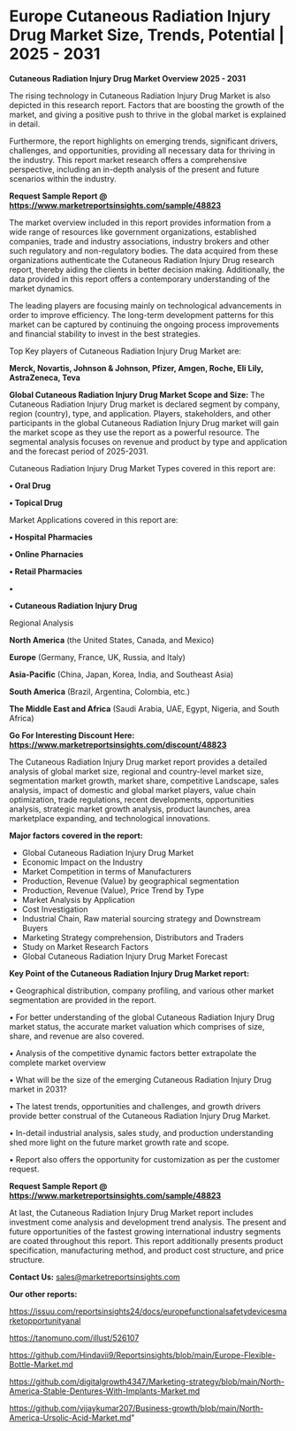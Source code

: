 # Europe Cutaneous Radiation Injury Drug Market Size, Trends, Potential | 2025 - 2031

<Strong> Cutaneous Radiation Injury Drug Market Overview 2025 - 2031</strong>

The rising technology in Cutaneous Radiation Injury Drug Market is also depicted in this research report. Factors that are boosting the growth of the market, and giving a positive push to thrive in the global market is explained in detail.

Furthermore, the report highlights on emerging trends, significant drivers, challenges, and opportunities, providing all necessary data for thriving in the industry. This report market research offers a comprehensive perspective, including an in-depth analysis of the present and future scenarios within the industry.

<strong>Request Sample Report @ <a href=https://www.marketreportsinsights.com/sample/48823>https://www.marketreportsinsights.com/sample/48823</a></strong>

The market overview included in this report provides information from a wide range of resources like government organizations, established companies, trade and industry associations, industry brokers and other such regulatory and non-regulatory bodies. The data acquired from these organizations authenticate the Cutaneous Radiation Injury Drug research report, thereby aiding the clients in better decision making. Additionally, the data provided in this report offers a contemporary understanding of the market dynamics.

The leading players are focusing mainly on technological advancements in order to improve efficiency. The long-term development patterns for this market can be captured by continuing the ongoing process improvements and financial stability to invest in the best strategies.

Top Key players of Cutaneous Radiation Injury Drug Market are:

<strong>Merck, Novartis, Johnson & Johnson, Pfizer, Amgen, Roche, Eli Lily, AstraZeneca, Teva</strong>

<strong><b>Global Cutaneous Radiation Injury Drug Market Scope and Size:</b></strong>
The Cutaneous Radiation Injury Drug market is declared segment by company, region (country), type, and application. Players, stakeholders, and other participants in the global Cutaneous Radiation Injury Drug market will gain the market scope as they use the report as a powerful resource. The segmental analysis focuses on revenue and product by type and application and the forecast period of 2025-2031.

Cutaneous Radiation Injury Drug Market Types covered in this report are:

<strong>•  Oral Drug

•  Topical Drug</strong>

Market Applications covered in this report are:

<strong>•  Hospital Pharmacies

•  Online Pharnacies

•  Retail Pharmacies

•  

•  Cutaneous Radiation Injury Drug</strong> 

Regional Analysis

<strong>North America</strong> (the United States, Canada, and Mexico)

<strong>Europe</strong> (Germany, France, UK, Russia, and Italy)

<strong>Asia-Pacific</strong> (China, Japan, Korea, India, and Southeast Asia)

<strong>South America</strong> (Brazil, Argentina, Colombia, etc.)

<strong>The Middle East and Africa</strong> (Saudi Arabia, UAE, Egypt, Nigeria, and South Africa)

<strong>Go For Interesting Discount Here: <a href=https://www.marketreportsinsights.com/discount/48823>https://www.marketreportsinsights.com/discount/48823</a></strong>

The Cutaneous Radiation Injury Drug market report provides a detailed analysis of global market size, regional and country-level market size, segmentation market growth, market share, competitive Landscape, sales analysis, impact of domestic and global market players, value chain optimization, trade regulations, recent developments, opportunities analysis, strategic market growth analysis, product launches, area marketplace expanding, and technological innovations.

<strong><b>Major factors covered in the report:</b></strong>
<ul>
  <li>Global Cutaneous Radiation Injury Drug Market </li>
  <li>Economic Impact on the Industry</li>
  <li>Market Competition in terms of Manufacturers</li>
  <li>Production, Revenue (Value) by geographical segmentation</li>
  <li>Production, Revenue (Value), Price Trend by Type</li>
  <li>Market Analysis by Application</li>
  <li>Cost Investigation</li>
  <li>Industrial Chain, Raw material sourcing strategy and Downstream Buyers</li>
  <li>Marketing Strategy comprehension, Distributors and Traders</li>
  <li>Study on Market Research Factors</li>
  <li>Global Cutaneous Radiation Injury Drug Market Forecast</li>
</ul>

<strong><b>Key Point of the Cutaneous Radiation Injury Drug Market report:</b></strong>

• Geographical distribution, company profiling, and various other market segmentation are provided in the report.

• For better understanding of the global Cutaneous Radiation Injury Drug market status, the accurate market valuation which comprises of size, share, and revenue are also covered.

• Analysis of the competitive dynamic factors better extrapolate the complete market overview

• What will be the size of the emerging Cutaneous Radiation Injury Drug market in 2031?

• The latest trends, opportunities and challenges, and growth drivers provide better construal of the Cutaneous Radiation Injury Drug Market.

• In-detail industrial analysis, sales study, and production understanding shed more light on the future market growth rate and scope.

• Report also offers the opportunity for customization as per the customer request.

<strong>Request Sample Report @ <a href=https://www.marketreportsinsights.com/sample/48823>https://www.marketreportsinsights.com/sample/48823</a></strong>

At last, the Cutaneous Radiation Injury Drug Market report includes investment come analysis and development trend analysis. The present and future opportunities of the fastest growing international industry segments are coated throughout this report. This report additionally presents product specification, manufacturing method, and product cost structure, and price structure.

<strong>Contact Us:</strong>
sales@marketreportsinsights.com

<strong>Our other reports:</strong>

<a href=https://issuu.com/reportsinsights24/docs/europefunctionalsafetydevicesmarketopportunityanal>https://issuu.com/reportsinsights24/docs/europefunctionalsafetydevicesmarketopportunityanal</a>

<a href=https://tanomuno.com/illust/526107>https://tanomuno.com/illust/526107</a>

<a href=https://github.com/Hindavii9/Reportsinsights/blob/main/Europe-Flexible-Bottle-Market.md>https://github.com/Hindavii9/Reportsinsights/blob/main/Europe-Flexible-Bottle-Market.md</a>

<a href=https://github.com/digitalgrowth4347/Marketing-strategy/blob/main/North-America-Stable-Dentures-With-Implants-Market.md>https://github.com/digitalgrowth4347/Marketing-strategy/blob/main/North-America-Stable-Dentures-With-Implants-Market.md</a>

<a href=https://github.com/vijaykumar207/Business-growth/blob/main/North-America-Ursolic-Acid-Market.md>https://github.com/vijaykumar207/Business-growth/blob/main/North-America-Ursolic-Acid-Market.md</a>"
